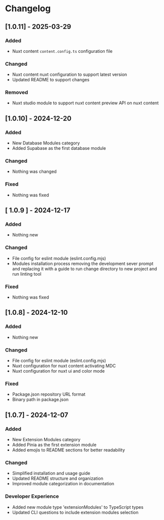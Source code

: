 # Changelog

## [1.0.11] - 2025-03-29

### Added
- Nuxt content `content.config.ts` configuration file

### Changed
- Nuxt content nuxt configuration to support latest version
- Updated README to support changes

### Removed
- Nuxt studio module to support nuxt content preview API on nuxt content

## [1.0.10] - 2024-12-20

### Added
- New Database Modules category
- Added Supabase as the first database module

### Changed
- Nothing was changed

### Fixed
- Nothing was fixed

## [ 1.0.9 ] - 2024-12-17

### Added
- Nothing new

### Changed
- File config for eslint module (eslint.config.mjs)
- Modules installation process removing the development sever prompt and replacing it with a guide to run change directory to new project and run linting tool

### Fixed
- Nothing was fixed


## [1.0.8] - 2024-12-10

### Added
- Nothing new

### Changed
- File config for eslint module (eslint.config.mjs)
- Nuxt configuration for nuxt content activating MDC
- Nuxt configuration for nuxt ui and color mode

### Fixed
- Package.json repository URL format
- Binary path in package.json



## [1.0.7] - 2024-12-07

### Added
- New Extension Modules category
- Added Pinia as the first extension module
- Added emojis to README sections for better readability

### Changed
- Simplified installation and usage guide
- Updated README structure and organization
- Improved module categorization in documentation

### Developer Experience
- Added new module type 'extensionModules' to TypeScript types
- Updated CLI questions to include extension modules selection